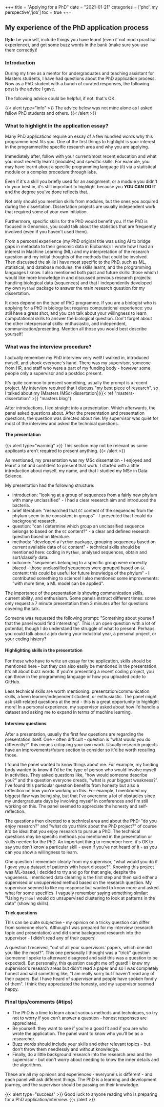 +++
title = "Applying for a PhD"
date = "2021-01-21"
categories = ['phd','my perspective','job']
toc = true
+++

## My experience of the PhD application process

**tl;dr**: be yourself, include things you have learnt (even if not much practical experience), and get some buzz words in the bank (make sure you use them correctly)!

### Introduction

During my time as a mentor for undergraduates and teaching assistant for Masters students, I have had questions about the PhD application process.
Now as a PhD student with a bunch of curated responses, the following post is the advice I gave.

The following advice could be helpful, if not: that's OK. 

{{< alert type="info" >}}
The advice below was not mine alone as I asked fellow PhD students and others.
{{< /alert >}}

### What to highlight in the application essay?

Many PhD applications require an essay of a few hundred words why this programme best fits you.
One of the first things to highlight is your interest in the programme/the specific research area and why you are applying.

Immediately after, follow with your current/most recent education and what you most recently learnt (modules) and specific skills.
For example, you may have learnt about a specific programming language (`R`) via a statistical module or a complex procedure through labs.

Even if it's a skill you briefly used for an assignment, or a module you didn't do your best in, it's still important to highlight because you **YOU CAN DO IT** and the degree you've done reflects that.

Not only should you mention skills from modules, but the ones you acquired during the dissertation.
Dissertation projects are usually independent work that required some of your own initiation.

Furthermore, specific skills for the PhD would benefit you.
If the PhD is focused in Genomics, you could talk about the statistics that are frequently involved (even if you haven't used them). 

From a personal experience (my PhD original title was using AI to bridge gaps in metadata to their genomic data in Biobanks): I wrote how I had an interest in Machine Learning (ML) and my interpretation of the research question and my initial thoughts of the methods that could be involved.
Then discussed the skills I have most specific to the PhD, such as ML, statistical, and database modules, the skills learnt, and the programming languages I know.
I also mentioned both past and future skills: those which I would like more knowledge in and discussed previous research projects: handling biological data (sequences) and that I independently developed my own `Python` package to answer the main research question for my dissertation.

It does depend on the type of PhD programme.
If you are a biologist who is applying for a PhD in biology but requires computational experience: you still have a great shot, and you can talk about your willingness to learn computational skills to answer the biological question.
Don't forget about the other interpersonal skills: enthusiastic, and independent, communication/presenting.
Mention all those you would best describe yourself!

### What was the interview procedure?

I actually remember my PhD interview very well! I walked in, introduced myself, and shook everyone's hand.
There was my supervisor, someone from HR, and staff who were a part of my funding body - however some people only a supervisor and a postdoc present.

It's quite common to present something, usually the prompt is a recent project.
My interview required that I discuss "my best piece of research", so I talked about my [Masters (MSc) dissertation]({{< ref "masters-dissertation" >}} "masters blog").

After introductions, I led straight into a presentation. Which afterwards, the panel asked questions about.
After the presentation and presentation questions, the question was directed about me.
My supervisor was quiet for most of the interview and asked the technical questions.

#### The presentation

{{< alert type="warning" >}}
This section may not be relevant as some applicants aren't required to present anything.
{{< /alert >}}

As mentioned, my presentation was my MSc dissertation - I enjoyed and learnt a lot and confident to present that work.
I started with a little introduction about myself, my name, and that I studied my MSc in Data Science.

My presentation had the following structure:

+ introduction: "looking at a group of sequences from a fairly new phylum with many unclassified" - I had a clear research aim and introduced the bacteria.
+ brief literature: "researched that `GC` content of the sequences from the phylum seem to be consistent in groups" - I presented that I could do background research.
+ question: "can I determine which group an unclassified sequence belongs to based on the `GC` content?" - a clear and defined research question based on literature.
+ methods: "developed a `Python` package, grouping sequences based on current available data of `GC` content" - technical skills should be mentioned here: coding in `Python`, analysed sequences, obtain and sort/classify data.
+ outcome: "sequences belonging to a specific group were correctly placed - those unclassified sequences were grouped based on `GC` content: this could be useful for future knowledge of the phylum" - I contributed something to science! I also mentioned some improvements: "with more time, a ML model can be applied".

The importance of the presentation is showing communication skills, current ability, and enthusiasm.
Some panels instruct different times: some only request a 7 minute presentation then 3 minutes after for questions covering the talk.

Someone was requested the following prompt: "Something about yourself that the panel would find interesting".
This is an open question with a lot of potential, though I do understand the struggle of what to present. Perhaps you could talk about a job during your industrial year, a personal project, or your coding history?

#### Highlighting skills in the presentation

For those who have to write an essay for the application, skills should be mentioned here - but they can also easily be mentioned in the presentation. 
It's all about buzz words. If you're presenting a recent coding project, you can throw in the programming language or how you uploaded code to GitHub.

Less technical skills are worth mentioning: presentation/communication skills, a keen learner/independent student, or enthusiastic.
The panel might ask skill-related questions at the end - this is a great opportunity to highlight more! In a personal experience, my supervisor asked about how I'd handle a dataset and asking me to expand in terms of machine learning.

#### Interview questions

After a presentation, usually the first few questions are regarding the presentation itself.
One - often difficult - question is "what would you do differently?" this means critiquing your own work. Usually research projects have an improvements/future section to consider so it'd be worth recalling those.

I found the panel wanted to know things about me. 
For example, my funding body wanted to know if I'd be the type of person who would involve myself in activities.
They asked questions like, "how would someone describe you?" and the question everyone dreads, "what is your biggest weakness?". 
I've found this particular question benefits from honesty but also a reflection on how you're working on this. For example, I mentioned my biggest flaw was being shy, but that I've overcome a lot of obstacles since my undergraduate days by involving myself in conferences and I'm still working on this. 
The panel seemed to appreciate the honesty and self-reflection.

The questions then directed to a technical area and about the PhD: "do you enjoy research?" and "what do you think about the PhD project?" of course it'd be ideal that you enjoy research to pursue a PhD.
The technical questions may be specific methods you mentioned in the presentation or skills needed for the PhD.
An important thing to remember here: it's OK to say you don't know a particular skill - even if you've not heard of it - as you can you show a willingness to learn.

One question I remember clearly from my supervisor, "what would you do if I gave you a dataset of patients with heart disease?". Knowing this project was ML-based, I decided to try and go for that angle, despite the vagueness.
I mentioned data cleaning is the first step and then said either a supervised or unsupervised method based on the research question.
My supervisor seemed to like my response but wanted to know more and asked what for some specifics. I vaguely remember saying something similar: "Using `Python` I would do unsupervised clustering to look at patterns in the data" (showing skills).

**Trick questions**

This can be quite subjective - my opinion on a tricky question can differ from someone else's.
Although I was prepared for my interview (research topic and presentation) and did some background research into the supervisor - I didn't read any of their papers!

A question I received, "out of all your supervisors' papers, which one did you like the most?". This one personally I thought was a "trick" question (someone I spoke to afterward disagreed and said this was a question to be expected).
But personally, this question caught me off guard! I knew my supervisor's research areas but didn't read a paper and so I was completely honest and said something like, "I am really sorry but I haven't read any of their papers. But I have heard of *supervisor* and people have spoken fondly of them". I think they appreciated the honesty, and my supervisor seemed happy.

### Final tips/comments {#tips}

+ The PhD is a time to learn about various methods and techniques, so try not to worry if you can't answer a question - honest responses are appreciated.
+ Be yourself: they want to see if you're a good fit and if you are who wrote the application. The panel want to know who you'll be as a researcher.
+ Buzz words should include your skills and other relevant topics - but don't throw them needlessly and without knowledge.
+ Finally, do a little background research into the research area and the supervisor - but don't worry about needing to know the inner details and the algorithms.

These are all my opinions and experiences - everyone's is different - and each panel will ask different things.
The PhD is a learning and development journey, and the supervisor should be passing on their knowledge. 

{{< alert type="success" >}}
Good luck to anyone reading who is preparing for a PhD application/interview.
{{< /alert >}}
